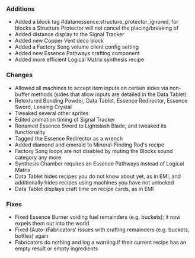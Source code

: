 ### Additions
- Added a block tag #datanessence:structure_protector_ignored, for blocks a Structure Protector will not cancel the placing/breaking of
- Added distance display to the Signal Tracker
- Added new Copper Vent deco block
- Added a Factory Song volume client config setting
- Added new Essence Pathways crafting component
- Added more efficient Logical Matrix synthesis recipe

### Changes
- Allowed all machines to accept item inputs on certain sides via non-buffer methods (sides that allow inputs are detailed in the Data Tablet)
- Retextured Bonding Powder, Data Tablet, Essence Redirector, Essence Sword, Lensing Crystal
- Tweaked several other sprites
- Edited animation timing of Signal Tracker
- Renamed Essence Sword to Lightslash Blade, and tweaked its functionality
- Tagged the Essence Redirector as a wrench
- Added diamond and emerald to Mineral-Finding Rod's recipe
- Factory Song loops are not disabled by muting the Blocks sound category any more
- Synthesis Chamber requires an Essence Pathways instead of Logical Matrix
- Data Tablet hides recipes you do not know about yet, as in EMI, and additionally hides recipes using machines you have not unlocked
- Data Tablet displays craft time on recipe cards, as in EMI

### Fixes
- Fixed Essence Burner voiding fuel remainders (e.g. buckets); it now expels them out into the world
- Fixed (Auto-)Fabricators' issues with crafting remainders (e.g. buckets, bottles) again
- Fabricators do nothing and log a warning if their current recipe has an empty result or empty ingredients
